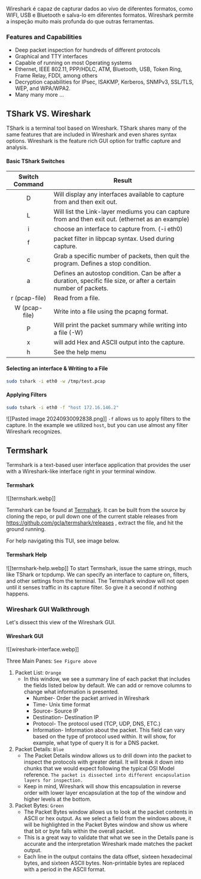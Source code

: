 Wireshark é capaz de capturar dados ao vivo de diferentes formatos, como WIFI, USB e Bluetooth e salva-lo em diferentes formatos. Wireshark permite a inspeção muito mais profunda do que outras ferramentas.

### Features and Capabilities
- Deep packet inspection for hundreds of different protocols
- Graphical and TTY interfaces
- Capable of running on most Operating systems
- Ethernet, IEEE 802.11, PPP/HDLC, ATM, Bluetooth, USB, Token Ring, Frame Relay, FDDI, among others
- Decryption capabilities for IPsec, ISAKMP, Kerberos, SNMPv3, SSL/TLS, WEP, and WPA/WPA2.
- Many many more ...

## TShark VS. Wireshark
TShark is a terminal tool based on Wireshark. TShark shares many of the same features that are included in Wireshark and even shares syntax options. Wireshark is the feature rich GUI option for traffic capture and analysis. 

#### Basic TShark Switches

|**Switch Command**|**Result**|
|:-:|---|
|D|Will display any interfaces available to capture from and then exit out.|
|L|Will list the Link-layer mediums you can capture from and then exit out. (ethernet as an example)|
|i|choose an interface to capture from. (-i eth0)|
|f|packet filter in libpcap syntax. Used during capture.|
|c|Grab a specific number of packets, then quit the program. Defines a stop condition.|
|a|Defines an autostop condition. Can be after a duration, specific file size, or after a certain number of packets.|
|r (pcap-file)|Read from a file.|
|W (pcap-file)|Write into a file using the pcapng format.|
|P|Will print the packet summary while writing into a file (-W)|
|x|will add Hex and ASCII output into the capture.|
|h|See the help menu|

#### Selecting an interface  & Writing to a File
```sh
sudo tshark -i eth0 -w /tmp/test.pcap
```

#### Applying Filters
```sh
sudo tshark -i eth0 -f "host 172.16.146.2"
```
![[Pasted image 20240930092838.png]]
`-f` allows us to apply filters to the capture. In the example we utilized `host`, but you can use almost any filter Wireshark recognizes.

## Termshark
Termshark is a text-based user interface application that provides the user with a Wireshark-like interface right in your terminal window.

#### Termshark
![[termshark.webp]]

Termshark can be found at [Termshark](https://github.com/gcla/termshark). It can be built from the source by cloning the repo, or pull down one of the current stable releases from https://github.com/gcla/termshark/releases , extract the file, and hit the ground running.

For help navigating this TUI, see image below.

#### Termshark Help 
![[termshark-help.webp]]
To start Termshark, issue the same strings, much like TShark or tcpdump. We can specify an interface to capture on, filters, and other settings from the terminal. The Termshark window will not open until it senses traffic in its capture filter. So give it a second if nothing happens.

### Wireshark GUI Walkthrough
Let's dissect this view of the Wireshark GUI.

#### Wireshark GUI
![[wireshark-interface.webp]]

Three Main Panes: `See Figure above`

1. Packet List: `Orange`
    - In this window, we see a summary line of each packet that includes the fields listed below by default. We can add or remove columns to change what information is presented.
        - Number- Order the packet arrived in Wireshark
        - Time- Unix time format
        - Source- Source IP
        - Destination- Destination IP
        - Protocol- The protocol used (TCP, UDP, DNS, ETC.)
        - Information- Information about the packet. This field can vary based on the type of protocol used within. It will show, for example, what type of query It is for a DNS packet.
2. Packet Details: `Blue`
    - The Packet Details window allows us to drill down into the packet to inspect the protocols with greater detail. It will break it down into chunks that we would expect following the typical OSI Model reference. `The packet is dissected into different encapsulation layers for inspection.`
    - Keep in mind, Wireshark will show this encapsulation in reverse order with lower layer encapsulation at the top of the window and higher levels at the bottom.
3. Packet Bytes: `Green`
    - The Packet Bytes window allows us to look at the packet contents in ASCII or hex output. As we select a field from the windows above, it will be highlighted in the Packet Bytes window and show us where that bit or byte falls within the overall packet.
    - This is a great way to validate that what we see in the Details pane is accurate and the interpretation Wireshark made matches the packet output.
    - Each line in the output contains the data offset, sixteen hexadecimal bytes, and sixteen ASCII bytes. Non-printable bytes are replaced with a period in the ASCII format.

### 

















































































